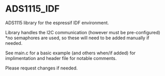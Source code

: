 # ADS1115_IDF

ADS1115 library for the espressif IDF environment. 

Library handles the I2C communication (however must be pre-configured) *no semaphores are used, so these will need to be added manually if needed.

See main.c for a basic example (and others when/if added) for implimentation and header file for notable comments.

Please request changes if needed.
